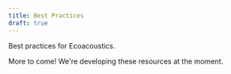 ```yaml
---
title: Best Practices
draft: true
---
```


Best practices for Ecoacoustics.

More to come! We're developing these resources at the moment.
